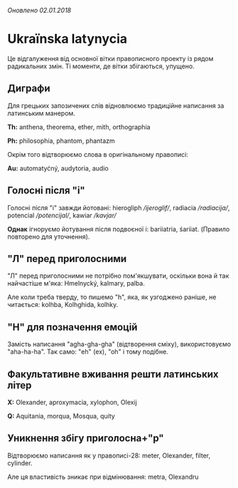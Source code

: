 _Оновлено 02.01.2018_

# Ukraïnska latynycia
Це відгалуження від основної вітки правописного проекту із рядом радикальних змін. Ті моменти, де вітки збігаються, упущено.

## Диграфи
Для грецьких запозичених слів відновлюємо традиційне написання за латинським манером.

**Th:** anthena, theorema, ether, mith, orthographia

**Ph:** philosophia, phantom, phantazm

Окрім того відтворюємо слова в оригінальному правописі:

**Au:** automatyćný, audytoria, audio

## Голосні після "і"
Голосні після "і" завжди йотовані: hierogliph _/ijeroglif/_, radiacia _/radiacija/_, potencial _/potencijal/_, kawiar _/kavjar/_

**Однак** ігноруємо йотування після подвоєної і: bariiatria, śariiat. (Правило повторено для уточнення).

## "Л" перед приголосними
"Л" перед приголосними не потрібно пом'якшувати, оскільки вона й так найчастіше м'яка: Hmelnycký, kalmary, palba.

Але коли треба тверду, то пишемо "h", яка, як узгоджено раніше, не читається: kolhba, Kolhghida, kolhky.

## "H" для позначення емоцій
Замість написання "agha-gha-gha" (відтворення сміху), використовуємо "aha-ha-ha". Так само: "eh" (ех), "oh" і тому подібне.

## Факультативне вживання решти латинських літер
**X:** Olexander, aproxymacia, xylophon, Olexij

**Q:** Aquitania, morqua, Mosqua, quity

## Уникнення збігу приголосна+"р"
Відтворюємо написання як у правописі-28: meter, Olexander, filter, cylinder.

Але ця властивість зникає при відмінювання: metra, Olexandru
